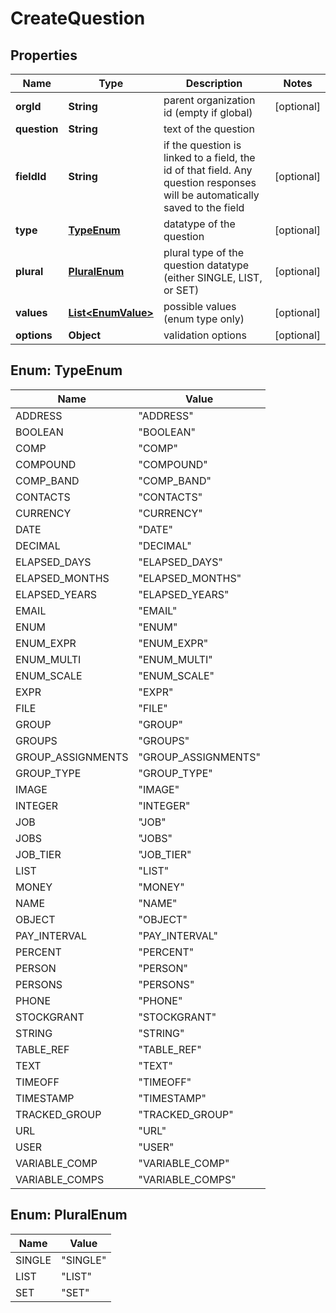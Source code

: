 

# CreateQuestion


## Properties

| Name | Type | Description | Notes |
|------------ | ------------- | ------------- | -------------|
|**orgId** | **String** | parent organization id (empty if global) |  [optional] |
|**question** | **String** | text of the question |  |
|**fieldId** | **String** | if the question is linked to a field, the id of that field. Any question responses will be automatically saved to the field |  [optional] |
|**type** | [**TypeEnum**](#TypeEnum) | datatype of the question |  [optional] |
|**plural** | [**PluralEnum**](#PluralEnum) | plural type of the question datatype (either SINGLE, LIST, or SET) |  [optional] |
|**values** | [**List&lt;EnumValue&gt;**](EnumValue.md) | possible values (enum type only) |  [optional] |
|**options** | **Object** | validation options |  [optional] |



## Enum: TypeEnum

| Name | Value |
|---- | -----|
| ADDRESS | &quot;ADDRESS&quot; |
| BOOLEAN | &quot;BOOLEAN&quot; |
| COMP | &quot;COMP&quot; |
| COMPOUND | &quot;COMPOUND&quot; |
| COMP_BAND | &quot;COMP_BAND&quot; |
| CONTACTS | &quot;CONTACTS&quot; |
| CURRENCY | &quot;CURRENCY&quot; |
| DATE | &quot;DATE&quot; |
| DECIMAL | &quot;DECIMAL&quot; |
| ELAPSED_DAYS | &quot;ELAPSED_DAYS&quot; |
| ELAPSED_MONTHS | &quot;ELAPSED_MONTHS&quot; |
| ELAPSED_YEARS | &quot;ELAPSED_YEARS&quot; |
| EMAIL | &quot;EMAIL&quot; |
| ENUM | &quot;ENUM&quot; |
| ENUM_EXPR | &quot;ENUM_EXPR&quot; |
| ENUM_MULTI | &quot;ENUM_MULTI&quot; |
| ENUM_SCALE | &quot;ENUM_SCALE&quot; |
| EXPR | &quot;EXPR&quot; |
| FILE | &quot;FILE&quot; |
| GROUP | &quot;GROUP&quot; |
| GROUPS | &quot;GROUPS&quot; |
| GROUP_ASSIGNMENTS | &quot;GROUP_ASSIGNMENTS&quot; |
| GROUP_TYPE | &quot;GROUP_TYPE&quot; |
| IMAGE | &quot;IMAGE&quot; |
| INTEGER | &quot;INTEGER&quot; |
| JOB | &quot;JOB&quot; |
| JOBS | &quot;JOBS&quot; |
| JOB_TIER | &quot;JOB_TIER&quot; |
| LIST | &quot;LIST&quot; |
| MONEY | &quot;MONEY&quot; |
| NAME | &quot;NAME&quot; |
| OBJECT | &quot;OBJECT&quot; |
| PAY_INTERVAL | &quot;PAY_INTERVAL&quot; |
| PERCENT | &quot;PERCENT&quot; |
| PERSON | &quot;PERSON&quot; |
| PERSONS | &quot;PERSONS&quot; |
| PHONE | &quot;PHONE&quot; |
| STOCKGRANT | &quot;STOCKGRANT&quot; |
| STRING | &quot;STRING&quot; |
| TABLE_REF | &quot;TABLE_REF&quot; |
| TEXT | &quot;TEXT&quot; |
| TIMEOFF | &quot;TIMEOFF&quot; |
| TIMESTAMP | &quot;TIMESTAMP&quot; |
| TRACKED_GROUP | &quot;TRACKED_GROUP&quot; |
| URL | &quot;URL&quot; |
| USER | &quot;USER&quot; |
| VARIABLE_COMP | &quot;VARIABLE_COMP&quot; |
| VARIABLE_COMPS | &quot;VARIABLE_COMPS&quot; |



## Enum: PluralEnum

| Name | Value |
|---- | -----|
| SINGLE | &quot;SINGLE&quot; |
| LIST | &quot;LIST&quot; |
| SET | &quot;SET&quot; |




